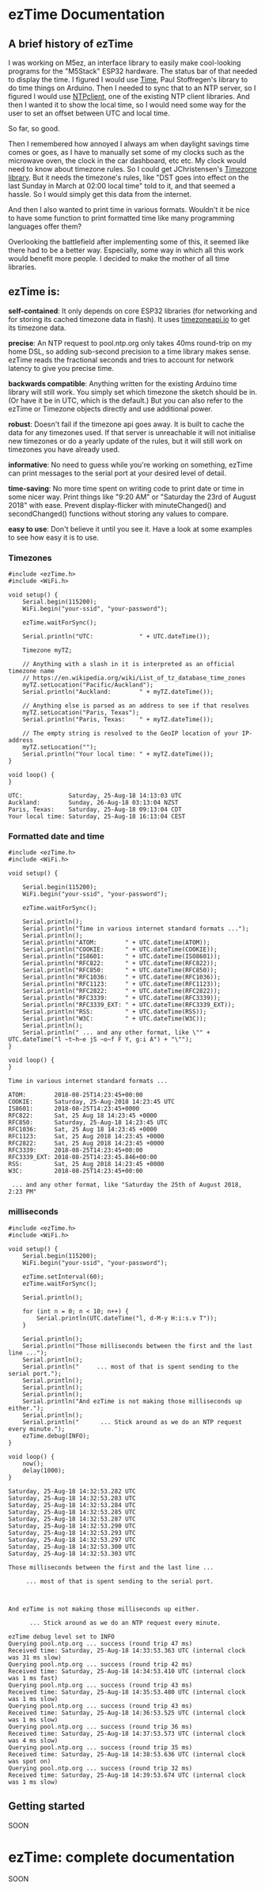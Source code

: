 # ezTime Documentation

## A brief history of ezTime

I was working on M5ez, an interface library to easily make cool-looking programs for the "M5Stack" ESP32 hardware. The status bar of that needed to display the time. I figured I would use [Time](https://github.com/PaulStoffregen/Time), Paul Stoffregen's library to do time things on Arduino. Then I needed to sync that to an NTP server, so I figured I would use [NTPclient](https://github.com/arduino-libraries/NTPClient), one of the existing NTP client libraries. And then I wanted it to show the local time, so I would need some way for the user to set an offset between UTC and local time. 

So far, so good.

Then I remembered how annoyed I always am when daylight savings time comes or goes, as I have to manually set some of my clocks such as the microwave oven, the clock in the car dashboard, etc etc. My clock would need to know about timezone rules. So I could get JChristensen's [Timezone library](https://github.com/JChristensen/Timezone). But it needs the timezone's rules, like "DST goes into effect on the last Sunday in March at 02:00 local time" told to it, and that seemed a hassle. So I would simply get this data from the internet.

And then I also wanted to print time in various formats. Wouldn't it be nice to have some function to print formatted time like many programming languages offer them?

Overlooking the battlefield after implementing some of this, it seemed like there had to be a better way. Especially, some way in which all this work would benefit more people. I decided to make the mother of all time libraries.

## ezTime is:

**self-contained**: It only depends on core ESP32 libraries (for networking and for storing its cached timezone data in flash). It uses [timezoneapi.io](https://timezoneapi.io/) to get its timezone data. 

**precise**: An NTP request to pool.ntp.org only takes 40ms round-trip on my home DSL, so adding sub-second precision to a time library makes sense. ezTime reads the fractional seconds and tries to account for network latency to give you precise time.

**backwards compatible**: Anything written for the existing Arduino time library will still work. You simply set which timezone the sketch should be in. (Or have it be in UTC, which is the default.) But you can also refer to the ezTime or Timezone objects directly and use additional power.

**robust**: Doesn't fail if the timezone api goes away. It is built to cache the data for any timezones used. If that server is unreachable it will not initialise new timezones or do a yearly update of the rules, but it will still work on timezones you have already used.

**informative**: No need to guess while you're working on something, ezTime can print messages to the serial port at your desired level of detail.

**time-saving**: No more time spent on writing code to print date or time in some nicer way. Print things like "9:20 AM" or "Saturday the 23rd of August 2018" with ease. Prevent display-flicker with minuteChanged() and secondChanged() functions without storing any values to compare.

**easy to use**: Don't believe it until you see it. Have a look at some examples to see how easy it is to use.

### Timezones

```
#include <ezTime.h>
#include <WiFi.h>

void setup() {
	Serial.begin(115200);
	WiFi.begin("your-ssid", "your-password");

	ezTime.waitForSync();

	Serial.println("UTC:             " + UTC.dateTime());
	
	Timezone myTZ;

	// Anything with a slash in it is interpreted as an official timezone name
	// https://en.wikipedia.org/wiki/List_of_tz_database_time_zones
	myTZ.setLocation("Pacific/Auckland");
	Serial.println("Auckland:        " + myTZ.dateTime());

	// Anything else is parsed as an address to see if that resolves
	myTZ.setLocation("Paris, Texas");
	Serial.println("Paris, Texas:    " + myTZ.dateTime());

	// The empty string is resolved to the GeoIP location of your IP-address
	myTZ.setLocation(""); 
	Serial.println("Your local time: " + myTZ.dateTime());
}

void loop() {
}
```

```
UTC:             Saturday, 25-Aug-18 14:13:03 UTC
Auckland:        Sunday, 26-Aug-18 03:13:04 NZST
Paris, Texas:    Saturday, 25-Aug-18 09:13:04 CDT
Your local time: Saturday, 25-Aug-18 16:13:04 CEST
```

### Formatted date and time

```
#include <ezTime.h>
#include <WiFi.h>

void setup() {

	Serial.begin(115200);
	WiFi.begin("your-ssid", "your-password");

	ezTime.waitForSync();

	Serial.println();
	Serial.println("Time in various internet standard formats ...");
	Serial.println();
	Serial.println("ATOM:        " + UTC.dateTime(ATOM));	
	Serial.println("COOKIE:      " + UTC.dateTime(COOKIE));
	Serial.println("IS8601:      " + UTC.dateTime(ISO8601));
	Serial.println("RFC822:      " + UTC.dateTime(RFC822));
	Serial.println("RFC850:      " + UTC.dateTime(RFC850));
	Serial.println("RFC1036:     " + UTC.dateTime(RFC1036));
	Serial.println("RFC1123:     " + UTC.dateTime(RFC1123));
	Serial.println("RFC2822:     " + UTC.dateTime(RFC2822));
	Serial.println("RFC3339:     " + UTC.dateTime(RFC3339));
	Serial.println("RFC3339_EXT: " + UTC.dateTime(RFC3339_EXT));
	Serial.println("RSS:         " + UTC.dateTime(RSS));
	Serial.println("W3C:         " + UTC.dateTime(W3C));
	Serial.println();
	Serial.println(" ... and any other format, like \"" + UTC.dateTime("l ~t~h~e jS ~o~f F Y, g:i A") + "\"");
}

void loop() {
}
```

```
Time in various internet standard formats ...

ATOM:        2018-08-25T14:23:45+00:00
COOKIE:      Saturday, 25-Aug-2018 14:23:45 UTC
IS8601:      2018-08-25T14:23:45+0000
RFC822:      Sat, 25 Aug 18 14:23:45 +0000
RFC850:      Saturday, 25-Aug-18 14:23:45 UTC
RFC1036:     Sat, 25 Aug 18 14:23:45 +0000
RFC1123:     Sat, 25 Aug 2018 14:23:45 +0000
RFC2822:     Sat, 25 Aug 2018 14:23:45 +0000
RFC3339:     2018-08-25T14:23:45+00:00
RFC3339_EXT: 2018-08-25T14:23:45.846+00:00
RSS:         Sat, 25 Aug 2018 14:23:45 +0000
W3C:         2018-08-25T14:23:45+00:00

 ... and any other format, like "Saturday the 25th of August 2018, 2:23 PM"
```

### milliseconds

```
#include <ezTime.h>
#include <WiFi.h>

void setup() {
	Serial.begin(115200);
	WiFi.begin("your-ssid", "your-password");

	ezTime.setInterval(60);
	ezTime.waitForSync();

	Serial.println();

	for (int n = 0; n < 10; n++) {
		Serial.println(UTC.dateTime("l, d-M-y H:i:s.v T"));
	}

	Serial.println();
	Serial.println("Those milliseconds between the first and the last line ...");
	Serial.println();
	Serial.println("     ... most of that is spent sending to the serial port.");
	Serial.println();
	Serial.println();
	Serial.println();
	Serial.println("And ezTime is not making those milliseconds up either.");
	Serial.println();
	Serial.println("      ... Stick around as we do an NTP request every minute.");
	ezTime.debug(INFO);
}

void loop() {
	now();
	delay(1000);
}
```

```
Saturday, 25-Aug-18 14:32:53.282 UTC
Saturday, 25-Aug-18 14:32:53.283 UTC
Saturday, 25-Aug-18 14:32:53.284 UTC
Saturday, 25-Aug-18 14:32:53.285 UTC
Saturday, 25-Aug-18 14:32:53.287 UTC
Saturday, 25-Aug-18 14:32:53.290 UTC
Saturday, 25-Aug-18 14:32:53.293 UTC
Saturday, 25-Aug-18 14:32:53.297 UTC
Saturday, 25-Aug-18 14:32:53.300 UTC
Saturday, 25-Aug-18 14:32:53.303 UTC

Those milliseconds between the first and the last line ...

     ... most of that is spent sending to the serial port.



And ezTime is not making those milliseconds up either.

      ... Stick around as we do an NTP request every minute.

ezTime debug level set to INFO
Querying pool.ntp.org ... success (round trip 47 ms)
Received time: Saturday, 25-Aug-18 14:33:53.363 UTC (internal clock was 31 ms slow)
Querying pool.ntp.org ... success (round trip 42 ms)
Received time: Saturday, 25-Aug-18 14:34:53.410 UTC (internal clock was 1 ms fast)
Querying pool.ntp.org ... success (round trip 43 ms)
Received time: Saturday, 25-Aug-18 14:35:53.480 UTC (internal clock was 1 ms slow)
Querying pool.ntp.org ... success (round trip 43 ms)
Received time: Saturday, 25-Aug-18 14:36:53.525 UTC (internal clock was 1 ms slow)
Querying pool.ntp.org ... success (round trip 36 ms)
Received time: Saturday, 25-Aug-18 14:37:53.573 UTC (internal clock was 4 ms slow)
Querying pool.ntp.org ... success (round trip 35 ms)
Received time: Saturday, 25-Aug-18 14:38:53.636 UTC (internal clock was spot on)
Querying pool.ntp.org ... success (round trip 32 ms)
Received time: Saturday, 25-Aug-18 14:39:53.674 UTC (internal clock was 1 ms slow)
```

## Getting started

SOON

# ezTime: complete documentation

SOON